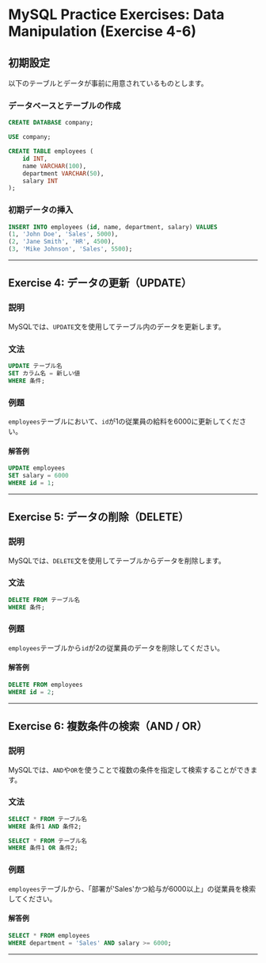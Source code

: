 # MySQL Practice Exercises: Data Manipulation (Exercise 4-6)

## 初期設定

以下のテーブルとデータが事前に用意されているものとします。

### データベースとテーブルの作成

```sql
CREATE DATABASE company;

USE company;

CREATE TABLE employees (
    id INT,
    name VARCHAR(100),
    department VARCHAR(50),
    salary INT
);
```

### 初期データの挿入

```sql
INSERT INTO employees (id, name, department, salary) VALUES
(1, 'John Doe', 'Sales', 5000),
(2, 'Jane Smith', 'HR', 4500),
(3, 'Mike Johnson', 'Sales', 5500);
```

---

## Exercise 4: データの更新（UPDATE）

### 説明

MySQLでは、`UPDATE`文を使用してテーブル内のデータを更新します。

### 文法

```sql
UPDATE テーブル名
SET カラム名 = 新しい値
WHERE 条件;
```

### 例題

`employees`テーブルにおいて、`id`が1の従業員の給料を6000に更新してください。

#### 解答例

```sql
UPDATE employees
SET salary = 6000
WHERE id = 1;
```

---

## Exercise 5: データの削除（DELETE）

### 説明

MySQLでは、`DELETE`文を使用してテーブルからデータを削除します。

### 文法

```sql
DELETE FROM テーブル名
WHERE 条件;
```

### 例題

`employees`テーブルから`id`が2の従業員のデータを削除してください。

#### 解答例

```sql
DELETE FROM employees
WHERE id = 2;
```

---

## Exercise 6: 複数条件の検索（AND / OR）

### 説明

MySQLでは、`AND`や`OR`を使うことで複数の条件を指定して検索することができます。

### 文法

```sql
SELECT * FROM テーブル名
WHERE 条件1 AND 条件2;

SELECT * FROM テーブル名
WHERE 条件1 OR 条件2;
```

### 例題

`employees`テーブルから、「部署が'Sales'かつ給与が6000以上」の従業員を検索してください。

#### 解答例

```sql
SELECT * FROM employees
WHERE department = 'Sales' AND salary >= 6000;
```

---